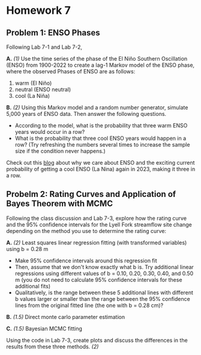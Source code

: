 # Homework 7

 
## Problem 1: ENSO Phases
Following Lab 7-1 and Lab 7-2,

**A.** *(1)* Use the time series of the phase of the El Niño Southern Oscillation (ENSO) from 1900-2022 to create a lag-1 Markov model of the ENSO phase, where the observed Phases of ENSO are as follows:

1. warm (El Niño)
2. neutral (ENSO neutral)
3. cool (La Niña)

**B.** *(2)* Using this Markov model and a random number generator, simulate 5,000 years of ENSO data. Then answer the following questions.

  - According to the model, what is the probability that three warm ENSO years would occur in a row?
  - What is the probability that three cool ENSO years would happen in a row?  (Try refreshing the numbers several times to increase the sample size if the condition never happens.)

Check out this [blog](https://www.climate.gov/news-features/blogs/september-2022-la-ni%C3%B1a-update-it%E2%80%99s-q-time) about why we care about ENSO and the exciting current probability of getting a cool ENSO (La Nina) again in 2023, making it three in a row.

## Probelm 2: Rating Curves and Application of Bayes Theorem with MCMC
 
Following the class discussion and Lab 7-3, explore how the rating curve and the 95% confidence intervals for the Lyell Fork streamflow site change depending on the method you use to determine the rating curve:

**A.** *(2)* Least squares linear regression fitting (with transformed variables) using b = 0.28 m
  - Make 95% confidence intervals around this regression fit
  - Then, assume that we don't know exactly what b is. Try additional linear regressions using different values of b = 0.10, 0.20, 0.30, 0.40, and 0.50 m (you do not need to calculate 95% confidence intervals for these additional fits)
  - Qualitatively, is the range between these 5 additional lines with different b values larger or smaller than the range between the 95% confidence lines from the original fitted line (the one with b = 0.28 cm)?
  
**B.** *(1.5)* Direct monte carlo parameter estimation

**C.** *(1.5)* Bayesian MCMC fitting

Using the code in Lab 7-3, create plots and discuss the differences in the results from these three methods. *(2)*

